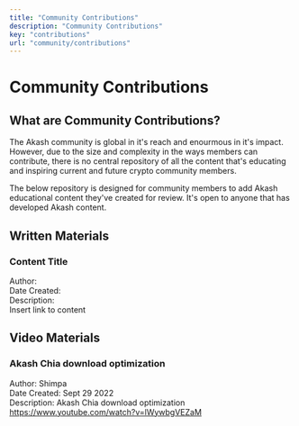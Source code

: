 ```yaml
---
title: "Community Contributions"
description: "Community Contributions"
key: "contributions"
url: "community/contributions"
---
```


# Community Contributions

## What are Community Contributions?
The Akash community is global in it's reach and enourmous in it's impact. However, due to the size and complexity in the ways members can contribute,
there is no central repository of all the content that's educating and inspiring current and future crypto community members. 

The below repository is designed for community members to add Akash educational content they've created for review. It's open to anyone that has developed Akash content.

## Written Materials

### Content Title

Author:<br />
Date Created:<br />
Description:<br />
Insert link to content<br />

## Video Materials

### Akash Chia download optimization

Author: Shimpa <br />
Date Created: Sept 29 2022 <br />
Description: Akash Chia download optimization <br />
https://www.youtube.com/watch?v=lWywbgVEZaM <br />
